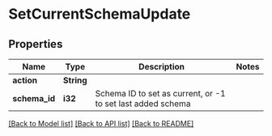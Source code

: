 # SetCurrentSchemaUpdate

## Properties
Name | Type | Description | Notes
------------ | ------------- | ------------- | -------------
**action** | **String** |  | 
**schema_id** | **i32** | Schema ID to set as current, or -1 to set last added schema | 

[[Back to Model list]](../README.md#documentation-for-models) [[Back to API list]](../README.md#documentation-for-api-endpoints) [[Back to README]](../README.md)


